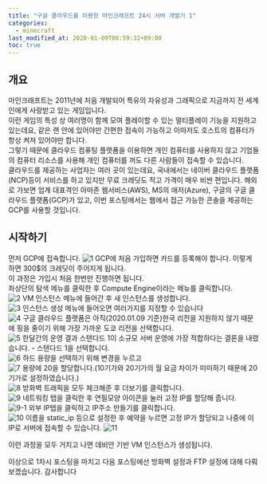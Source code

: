 ```yaml
---
title: "구글 클라우드를 이용한 마인크래프트 24시 서버 개발기 1"
categories: 
  - minecraft
last_modified_at: 2020-01-09T00:59:32+09:00
toc: true
---
```

## 개요
마인크래프트는 2011년에 처음 개발되어 특유의 자유성과 그래픽으로 지금까지 전 세계인에게 사랑받고 있는 게임입니다.  
이런 게임의 특성 상 여러명이 함께 모여 플레이할 수 있는 멀티플레이 기능을 지원하고 있는데요, 같은 랜 안에 있어야만 간편한 접속이 가능하고 이마저도 호스트의 컴퓨터가 항상 켜져 있어야만 합니다.  
그렇기 때문에 클라우드 컴퓨팅 플랫폼을 이용하면 개인 컴퓨터를 사용하지 않고 기업들의 컴퓨터 리소스를 사용해 개인 컴퓨터를 꺼도 다른 사람들이 접속할 수 있습니다.  
클라우드를 제공하는 사업자는 여러 곳이 있는데요, 국내에서는 네이버 클라우드 플랫폼(NCP)등이 서비스를 하고 있지만 무료 크레딧도 적고 가격이 매우 비싼 편입니다. 해외로 가보면 업계 대표격인 아마존 웹서비스(AWS), MS의 애저(Azure), 구글의 구글 클라우드 플랫폼(GCP)가 있고, 이번 포스팅에서는 웹에서 접근 가능한 콘솔을 제공하는 GCP를 사용할 것입니다.

## 시작하기
먼저 GCP에 접속합니다.
![1](https://user-images.githubusercontent.com/30541362/71987405-77279f00-3271-11ea-87a3-a8bb79faa3b8.png)
GCP에 처음 가입하면 카드를 등록해야 합니다. 이렇게 하면 300$의 크레딧이 주어지게 됩니다.  
이 과정은 가입시 처음 한번만 진행하면 됩니다.  
좌상단의 탐색 메뉴를 클릭한 후 Compute Engine이라는 메뉴를 클릭합니다.  
![2](https://user-images.githubusercontent.com/30541362/71988329-0f725380-3273-11ea-983d-a08b21218c34.png)
VM 인스턴스 메뉴에 들어간 후 새 인스턴스를 생성합니다.  
![3](https://user-images.githubusercontent.com/30541362/71989069-4dbc4280-3274-11ea-9546-f127aacddeba.png)
인스턴스 생성 메뉴에 들어오면 여러가지를 지정할 수 있습니다  
![4](https://user-images.githubusercontent.com/30541362/71989453-0c786280-3275-11ea-9333-7e10c1f62faa.png)
구글 클라우드 플랫폼은 아직(2020.01.09 기준)한국 리전을 지원하지 않기 때문에 핑을 줄이기 위해 가장 가까운 도쿄 리전을 선택합니다.  
![5](https://user-images.githubusercontent.com/30541362/71990101-26667500-3276-11ea-9ffe-cc17d8f09908.png)
한달간의 운영 결과 스탠다드 1이 소규모 서버 운영에 가장 적합하다는 결론을 내렸습니다. - 스탠다드 1을 선택합니다.  
![6](https://user-images.githubusercontent.com/30541362/71990349-8826df00-3276-11ea-876d-a74ffd624212.png)
하드 용량을 선택하기 위해 변경을 누르고  
![7](https://user-images.githubusercontent.com/30541362/71990583-fa97bf00-3276-11ea-9bfb-0c01580e5aaf.png)
용량에 20을 할당합니다.(10기가와 20기가의 월 요금 차이가 미미하기 때문에 20기가로 설정하였습니다.)  
![8](https://user-images.githubusercontent.com/30541362/71990664-21ee8c00-3277-11ea-9af4-64958d3d1681.png)
방화벽 트래픽을 모두 체크해준 후 더보기를 클릭합니다.  
![9](https://user-images.githubusercontent.com/30541362/71990839-7560da00-3277-11ea-8da0-528a4674a75f.png)
네트워킹 탭을 클릭한 후 연필모양 아이콘을 눌러 고정 IP를 할당해 줍니다.  
![9-1](https://user-images.githubusercontent.com/30541362/71992239-6f1f2d80-3278-11ea-949e-424c5b8a8843.png)
외부 IP탭을 클릭하고 IP주소 만들기를 클릭합니다.  
![10](https://user-images.githubusercontent.com/30541362/71992240-6fb7c400-3278-11ea-8920-de33083d0005.png)
이름을 static_ip 등으로 설정한 후 예약을 누르면 고정 IP가 할당되고 나중에 이 IP로 서버에 접속할 수 있습니다.
![11](https://user-images.githubusercontent.com/30541362/71992459-c0c7b800-3278-11ea-866d-95ae8caebf2d.png) 

이런 과정을 모두 거치고 나면 데비안 기반 VM 인스턴스가 생성됩니다.  
  
이상으로 1차시 포스팅을 마치고 다음 포스팅에선 방화벽 설정과 FTP 설정에 대해 다뤄보겠습니다.
감사합니다